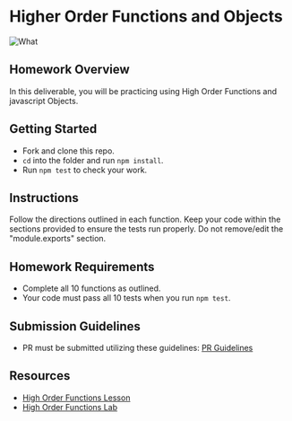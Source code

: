 # Higher Order Functions and Objects

![What](https://external-content.duckduckgo.com/iu/?u=https%3A%2F%2Fmedia.giphy.com%2Fmedia%2FxYHscQ1Np55i8%2Fgiphy.gif&f=1&nofb=1)

## Homework Overview
In this deliverable, you will be practicing using High Order Functions and javascript Objects.

## Getting Started
  - Fork and clone this repo.
  - `cd` into the folder and run `npm install`.
  - Run `npm test` to check your work.

## Instructions
Follow the directions outlined in each function. Keep your code within the sections provided to ensure the tests run properly.  Do not remove/edit the "module.exports" section.

## Homework Requirements
  - Complete all 10 functions as outlined.
  - Your code must pass all 10 tests when you run `npm test`.

## Submission Guidelines
- PR must be submitted utilizing these guidelines: [PR Guidelines](https://github.com/SEI-R-1-25/Pull-Request-Template)

## Resources
- [High Order Functions Lesson](https://github.com/SEI-R-1-25/u1_lesson_js_hof)
- [High Order Functions Lab](https://github.com/SEI-R-1-25/u1_lab_js_hof)
